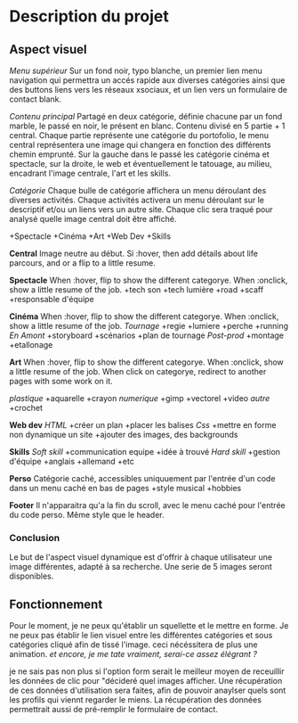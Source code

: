 # Description du projet

## Aspect visuel

*Menu supérieur*
Sur un fond noir, typo blanche, un premier lien menu navigation qui permettra un accés rapide aux diverses catégories ainsi que des buttons liens vers les réseaux xsociaux, et un lien vers un formulaire de contact blank.

*Contenu principal*
Partagé en deux catégorie, définie chacune par un fond marble, le passé en noir, le présent en blanc. Contenu divisé en 5 partie + 1 central. Chaque partie représente une catégorie du portofolio, le menu central représentera une image qui changera en fonction des différents chemin emprunté. Sur la gauche dans le passé les catégorie cinéma et spectacle, sur la droite, le web et éventuellement le tatouage, au milieu, encadrant l'image centrale, l'art et les skills.

*Catégorie*
Chaque bulle de catégorie affichera un menu déroulant des diverses activités. Chaque activités activera un menu déroulant sur le descriptif et/ou un liens vers un autre site. Chaque clic sera traqué pour analysé quelle image central doit être affiché.

+Spectacle
+Cinéma
+Art
+Web Dev
+Skills

**Central**
Image neutre au début. Si :hover, then add détails about life parcours, and or a flip to a little resume.

**Spectacle**
When :hover, flip to show the different categorye. When :onclick, show a little resume of the job.
+tech son
+tech lumière
+road
+scaff
+responsable d'équipe

**Cinéma**
When :hover, flip to show the different categorye. When :onclick, show a little resume of the job.
*Tournage*
+regie
+lumiere
+perche
+running
*En Amont*
+storyboard
+scénarios
+plan de tournage
*Post-prod*
+montage
+etallonage

**Art**
When :hover, flip to show the different categorye. When :onclick, show a little resume of the job. When click on categorye, redirect to another pages with some work on it.

*plastique*
+aquarelle
+crayon
*numerique*
+gimp
+vectorel
+video
*autre*
+crochet

**Web dev**
*HTML*
+créer un plan
+placer les balises
*Css*
+mettre en forme non dynamique un site
+ajouter des images, des backgrounds

**Skills**
*Soft skill*
+communication equipe
+idée à trouvé
*Hard skill*
+gestion d'équipe
+anglais
+allemand
+etc

**Perso**
Catégorie caché, accessibles uniquuement par l'entrée d'un code dans un menu caché en bas de pages
+style musical
+hobbies

**Footer**
Il n'apparaitra qu'a la fin du scroll, avec le menu caché pour l'entrée du code perso. Même style que le header.

### Conclusion

Le but de l'aspect visuel dynamique est d'offrir à chaque utilisateur une image différentes, adapté à sa recherche. Une serie de 5 images seront disponibles.

## Fonctionnement

Pour le moment, je ne peux qu'établir un squellette et le mettre en forme.
Je ne peux pas établir le lien visuel entre les différentes catégories et sous catégories cliqué afin de tissé l'image. ceci nécéssitera de plus une animation.
*et encore, je me tate vraiment, serai-ce assez élégrant ?*

je ne sais pas non plus si l'option form serait le meilleur moyen de receuillir les données de clic pour "décideré quel images afficher.
Une récupération de ces données d'utilisation sera faites, afin de pouvoir anaylser quels sont les profils qui viennt regarder le miens.
La récupération des données permettrait aussi de pré-remplir le formulaire de contact.
